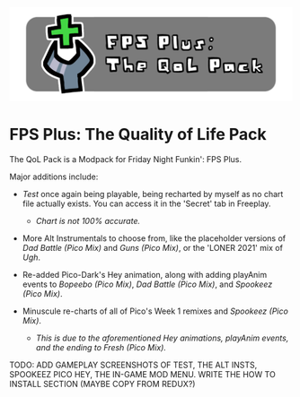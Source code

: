 ![The QoL Pack Banner](/art/banner.png)

# FPS Plus: The Quality of Life Pack
The QoL Pack is a Modpack for Friday Night Funkin': FPS Plus.

Major additions include:
- *Test* once again being playable, being recharted by myself as no chart file actually exists. You can access it in the 'Secret' tab in Freeplay.

  - *Chart is not 100% accurate.*

- More Alt Instrumentals to choose from, like the placeholder versions of *Dad Battle (Pico Mix)* and *Guns (Pico Mix)*, or the 'LONER 2021' mix of *Ugh*.

- Re-added Pico-Dark's Hey animation, along with adding playAnim events to *Bopeebo (Pico Mix)*, *Dad Battle (Pico Mix)*, and *Spookeez (Pico Mix)*.

- Minuscule re-charts of all of Pico's Week 1 remixes and *Spookeez (Pico Mix)*.

  - *This is due to the aforementioned Hey animations, playAnim events, and the ending to Fresh (Pico Mix).*

TODO: ADD GAMEPLAY SCREENSHOTS OF TEST, THE ALT INSTS, SPOOKEEZ PICO HEY, THE IN-GAME MOD MENU. WRITE THE HOW TO INSTALL SECTION (MAYBE COPY FROM REDUX?)
